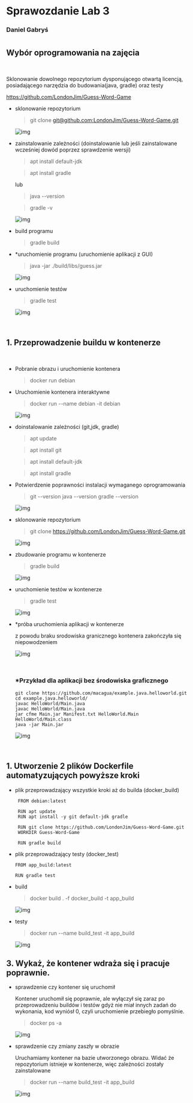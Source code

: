 # Sprawozdanie Lab 3
###  Daniel Gabryś
#


## Wybór oprogramowania na zajęcia

</br>

Sklonowanie dowolnego repozytorium dysponującego otwartą licencją, posiadającego narzędzia do budowania(java, gradle) oraz testy

https://github.com/LondonJim/Guess-Word-Game

- sklonowanie repozytorium
  > git clone [git@github.com:LondonJim/Guess-Word-Game.git](https://github.com/LondonJim/Guess-Word-Game.git)

  ![img](clone.png)

- zainstalowanie zależności (doinstalowanie lub jeśli zainstalowane wcześniej dowód poprzez sprawdzenie wersji)

  > apt install default-jdk

  > apt install gradle

  lub

  > java --version

  > gradle -v


  ![img](dependency.png)


- build programu 
  
  > gradle build

- *uruchomienie programu (uruchomienie aplikacji z GUI)
  
  > java -jar ./build/libs/guess.jar

  ![img](build.png)

- uruchomienie testów
  
  > gradle test

  ![img](tests.png)

 </br>

## 1. Przeprowadzenie buildu w kontenerze

 </br>

- Pobranie obrazu i uruchomienie kontenera
    > docker run debian

- Uruchomienie kontenera interaktywne
  
    > docker run --name debian -it debian

    ![img](run_con.png)

- doinstalowanie zależności (git,jdk, gradle)
  
    > apt update

    > apt install git

    > apt install default-jdk

    > apt install gradle


- Potwierdzenie poprawności instalacji wymaganego oprogramowania

    > git --version
    > java --version
    > gradle --version
  
   ![img](dependencies_docker.png)

- sklonowanie repozytorium

    > git clone https://github.com/LondonJim/Guess-Word-Game.git

    ![img](clone_con.png)



- zbudowanie programu w kontenerze
     
    > gradle build

    ![img](build_docker.png)

- uruchomienie testów w kontenerze

    > gradle test

    ![img](test_docker.png)

- *próba uruchomienia aplikacji w kontenerze
  
  z powodu braku srodowiska granicznego kontenera zakończyła się niepowodzeniem

    ![img](failed_gui.png) 

    </br>

    ### *Przykład dla aplikacji bez środowiska graficznego
    ```
    git clone https://github.com/macagua/example.java.helloworld.git
    cd example.java.helloworld/
    javac HelloWorld/Main.java
    javac HelloWorld/Main.java
    jar cfme Main.jar Manifest.txt HelloWorld.Main HelloWorld/Main.class
    java -jar Main.jar

    ```   

    ![img](other_app.png) 

    </br>

## 1. Utworzenie 2 plików Dockerfile automatyzujących powyższe kroki

- plik przeprowadzający wszystkie kroki aż do builda (docker_build)

   ```
    FROM debian:latest

    RUN apt update
    RUN apt install -y git default-jdk gradle

    RUN git clone https://github.com/LondonJim/Guess-Word-Game.git
    WORKDIR Guess-Word-Game

    RUN gradle build

   ```

- plik przeprowadzający testy (docker_test)

    ```
   FROM app_build:latest

   RUN gradle test
    
   ```

- build
    > docker build . -f docker_build -t app_build

     ![img](compose_build_run.png) 

- testy
    > docker run --name build_test -it app_build

     ![img](compose_test_run.png) 

## 3. Wykaż, że kontener wdraża się i pracuje poprawnie.

- sprawdzenie czy kontener się uruchomił 

    Kontener uruchomił się poprawnie, ale wyłączył się zaraz po przeprowadzeniu buildów i testów gdyż nie miał innych zadań do wykonania, kod wyniósł 0, czyli uruchomienie przebiegło pomyślnie.

    > docker ps -a

    ![img](docker_ps.png) 


- sprawdzenie czy zmiany zaszły w obrazie 
    
    Uruchamiamy kontener na bazie utworzonego obrazu. Widać że repozytorium istnieje w kontenerze, więc zależności zostały zainstalowane

    > docker run --name build_test -it app_build

     ![img](prove.png) 














  


  



  

  









  